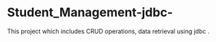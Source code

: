 # Student_Management-jdbc-
This project which includes CRUD operations, data retrieval using jdbc .
